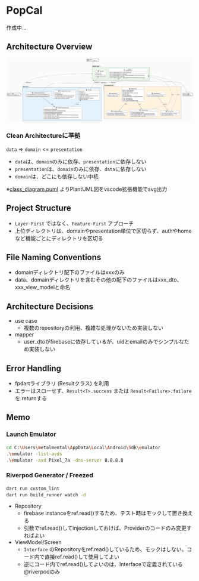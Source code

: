 # PopCal

作成中...

## Architecture Overview

![Clean Architecture](out/class_diagram/class_diagram.svg)

### Clean Architectureに準拠
`data` => `domain` <= `presentation`
- `data`は、`domain`のみに依存、`presentation`に依存しない
- `presentation`は、`domain`のみに依存、`data`に依存しない
- `domain`は、どこにも依存しない中核

※[class_diagram.puml](class_diagram.puml) よりPlantUML図をvscode拡張機能でsvg出力

## Project Structure

- `Layer-First` ではなく、`Feature-First` アプローチ
- 上位ディレクトリは、domainやpresentation単位で区切らず、authやhomeなど機能ごとにディレクトリを区切る

## File Naming Conventions

- domainディレクトリ配下のファイルはxxxのみ
- data、domainディレクトリを含むその他の配下のファイルはxxx_dto、xxx_view_modelと命名

## Architecture Decisions

- use case
    - 複数のrepositoryの利用、複雑な処理がないため実装しない
- mapper
    - user_dtoがfirebaseに依存しているが、uidとemailのみでシンプルなため実装しない

## Error Handling

- fpdartライブラリ (Resultクラス) を利用
- エラーはスローせず、`Result<T>.success` または `Result<Failure>.failure` を returnする

## Memo

### Launch Emulator

```bash
cd C:\Users\metalmental\AppData\Local\Android\Sdk\emulator
.\emulator -list-avds
.\emulator -avd Pixel_7a -dns-server 8.8.8.8
```

### Riverpod Generator / Freezed

```bash
dart run custom_lint
dart run build_runner watch -d
```

- Repository
    - firebase instanceをref.read()するため、テスト時はモックして置き換える
    - 引数でref.read()してinjectionしておけば、Providerのコードのみ変更すればよい
- ViewModel/Screen
    - `Interface` のRepositoryをref.read()しているため、モックはしない。コード内で直接ref.read()して使用してよい
    - 逆にコード内でref.read()してよいのは、Interfaceで定義されている@riverpodのみ
